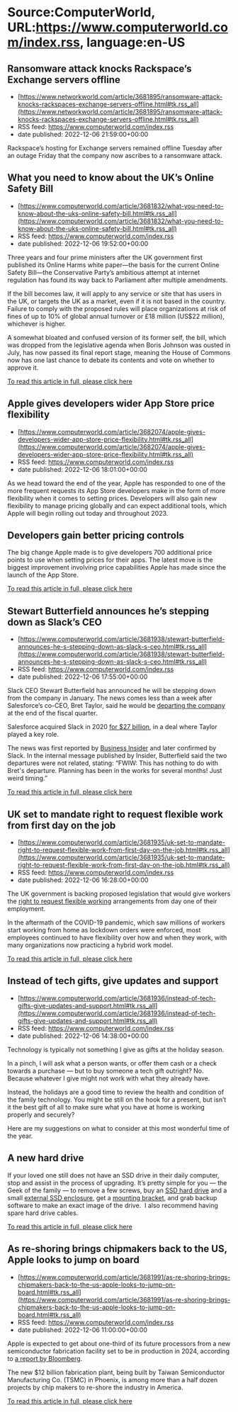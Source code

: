 # Source:ComputerWorld, URL:https://www.computerworld.com/index.rss, language:en-US

## Ransomware attack knocks Rackspace’s Exchange servers offline
 - [https://www.networkworld.com/article/3681895/ransomware-attack-knocks-rackspaces-exchange-servers-offline.html#tk.rss_all](https://www.networkworld.com/article/3681895/ransomware-attack-knocks-rackspaces-exchange-servers-offline.html#tk.rss_all)
 - RSS feed: https://www.computerworld.com/index.rss
 - date published: 2022-12-06 21:59:00+00:00

Rackspace’s hosting for Exchange servers remained offline Tuesday after an outage Friday that the company now ascribes to a ransomware attack.

## What you need to know about the UK’s Online Safety Bill
 - [https://www.computerworld.com/article/3681832/what-you-need-to-know-about-the-uks-online-safety-bill.html#tk.rss_all](https://www.computerworld.com/article/3681832/what-you-need-to-know-about-the-uks-online-safety-bill.html#tk.rss_all)
 - RSS feed: https://www.computerworld.com/index.rss
 - date published: 2022-12-06 19:52:00+00:00

<article>
	<section class="page">
<p>Three years and four prime ministers after the UK government first published its Online Harms white paper—the basis for the current Online Safety Bill—the Conservative Party’s ambitious attempt at internet regulation has found its way back to Parliament after multiple amendments.</p><p>If the bill becomes law, it will apply to any service or site that has users in the UK, or targets the UK as a market, even if it is not based in the country. Failure to comply with the proposed rules will place organizations at risk of fines of up to 10% of global annual turnover or £18 million (US$22 million), whichever is higher.</p><p>A somewhat bloated and confused version of its former self, the bill, which was dropped from the legislative agenda when Boris Johnson was ousted in July, has now passed its final report stage, meaning the House of Commons now has one last chance to debate its contents and vote on whether to approve it.</p><p class="jumpTag"><a href="https://www.computerworld.com/article/3681832/what-you-need-to-know-about-the-uks-online-safety-bill.html#jump">To read this article in full, please click here</a></p></section></article>

## Apple gives developers wider App Store price flexibility
 - [https://www.computerworld.com/article/3682074/apple-gives-developers-wider-app-store-price-flexibility.html#tk.rss_all](https://www.computerworld.com/article/3682074/apple-gives-developers-wider-app-store-price-flexibility.html#tk.rss_all)
 - RSS feed: https://www.computerworld.com/index.rss
 - date published: 2022-12-06 18:01:00+00:00

<article>
	<section class="page">
<p style="font-weight: 400;">As we head toward the end of the year, Apple has responded to one of the more frequent requests its App Store developers make in the form of more flexibility when it comes to setting prices. Developers will also gain new flexibility to manage pricing globally and can expect additional tools, which Apple will begin rolling out today and throughout 2023.</p><h2 style="font-weight: 400;"><strong>Developers gain better pricing controls</strong></h2>
<p style="font-weight: 400;">The big change Apple made is to give developers 700 additional price points to use when setting prices for their apps. The latest move is the biggest improvement involving price capabilities Apple has made since the launch of the App Store.</p><p class="jumpTag"><a href="https://www.computerworld.com/article/3682074/apple-gives-developers-wider-app-store-price-flexibility.html#jump">To read this article in full, please click here</a></p></section></article>

## Stewart Butterfield announces he’s stepping down as Slack’s CEO
 - [https://www.computerworld.com/article/3681938/stewart-butterfield-announces-he-s-stepping-down-as-slack-s-ceo.html#tk.rss_all](https://www.computerworld.com/article/3681938/stewart-butterfield-announces-he-s-stepping-down-as-slack-s-ceo.html#tk.rss_all)
 - RSS feed: https://www.computerworld.com/index.rss
 - date published: 2022-12-06 17:55:00+00:00

<article>
	<section class="page">
<p>Slack CEO Stewart Butterfield has announced he will be stepping down from the company in January. The news comes less than a week after Salesforce’s co-CEO, Bret Taylor, said he would be <a href="https://www.cio.com/article/100000166/salesforce-co-ceo-bret-taylors-resignation-overshadows-solid-sales-growth.html">departing the company</a> at the end of the fiscal quarter.</p><p>Salesforce acquired Slack in 2020 <a href="https://www.computerworld.com/article/3599337/salesforce-scoops-up-team-chat-pioneer-slack-for-27-7b.html">for $27 billion</a>, in a deal where Taylor played a key role.</p><p>The news was first reported by <a href="https://www.businessinsider.com/slack-ceo-stewart-butterfield-to-exit-salesforce-in-january-2022-12?utmSource=twitter&amp;utmContent=referral&amp;utmTerm=topbar&amp;referrer=twitter" rel="nofollow">Business Insider</a> and later confirmed by Slack. In the internal message published by Insider, Butterfield said the two departures were not related, stating: “FWIW: This has nothing to do with Bret's departure. Planning has been in the works for several months! Just weird timing.”</p><p class="jumpTag"><a href="https://www.computerworld.com/article/3681938/stewart-butterfield-announces-he-s-stepping-down-as-slack-s-ceo.html#jump">To read this article in full, please click here</a></p></section></article>

## UK set to mandate right to request flexible work from first day on the job
 - [https://www.computerworld.com/article/3681935/uk-set-to-mandate-right-to-request-flexible-work-from-first-day-on-the-job.html#tk.rss_all](https://www.computerworld.com/article/3681935/uk-set-to-mandate-right-to-request-flexible-work-from-first-day-on-the-job.html#tk.rss_all)
 - RSS feed: https://www.computerworld.com/index.rss
 - date published: 2022-12-06 16:28:00+00:00

<article>
	<section class="page">
<p>The UK government is backing proposed legislation that would give workers the <a href="https://www.gov.uk/government/news/millions-of-britons-to-be-able-to-request-flexible-working-on-day-one-of-employment#:~:text=If%20an%20employer%20cannot%20accommodate,change%20for%20certain%20days%20instead" rel="nofollow">right to request flexible working</a> arrangements from day one of their employment.</p><p>In the aftermath of the COVID-19 pandemic, which saw millions of workers start working from home as lockdown orders were enforced, most employees continued to have flexibility over how and when they work, with many organizations now practicing a hybrid work model.</p><p class="jumpTag"><a href="https://www.computerworld.com/article/3681935/uk-set-to-mandate-right-to-request-flexible-work-from-first-day-on-the-job.html#jump">To read this article in full, please click here</a></p></section></article>

## Instead of tech gifts, give updates and support
 - [https://www.computerworld.com/article/3681936/instead-of-tech-gifts-give-updates-and-support.html#tk.rss_all](https://www.computerworld.com/article/3681936/instead-of-tech-gifts-give-updates-and-support.html#tk.rss_all)
 - RSS feed: https://www.computerworld.com/index.rss
 - date published: 2022-12-06 14:38:00+00:00

<article>
	<section class="page">
<p>Technology is typically not something I give as gifts at the holiday season.</p><p>In a pinch, I will ask what a person wants, or offer them cash or a check towards a purchase — but to buy someone a tech gift outright? No. Because whatever I give might not work with what they already have.</p><p>Instead, the holidays are a good time to review the health and condition of the family technology. You might be still on the hook for a present, but isn’t it the best gift of all to make sure what you have at home is working properly and securely?</p><p>Here are my suggestions on what to consider at this most wonderful time of the year.</p><h2><strong>A new hard drive</strong></h2>
<p>If your loved one still does not have an SSD drive in their daily computer, stop and assist in the process of upgrading. It’s pretty simple for you — the Geek of the family — to remove a few screws, buy an <a href="https://www.amazon.com/SAMSUNG-Inch-Internal-MZ-77E1T0B-AM/dp/B08QBJ2YMG/ref=sxts_rp_s_1_0" rel="noopener nofollow" target="_blank">SSD hard drive</a> and a small <a href="https://www.amazon.com/Sabrent-Tool-free-Enclosure-Optimized-EC-UASP/dp/B00OJ3UJ2S/ref=sr_1_3?crid=290DUJZ2FMMNT&amp;keywords=ssd+external+enclosure&amp;qid=1670277841&amp;s=electronics&amp;sprefix=ssd+external+en%2Celectronics%2C141&amp;sr=1-3" rel="noopener nofollow" target="_blank">external SSD enclosure</a>, get a <a href="https://www.amazon.com/gp/product/B015MSJ1DG/ref=ppx_yo_dt_b_search_asin_title?ie=UTF8&amp;psc=1" rel="noopener nofollow" target="_blank">mounting bracket</a>, and grab backup software to make an exact image of the drive.  I also recommend having spare hard drive cables.</p><p class="jumpTag"><a href="https://www.computerworld.com/article/3681936/instead-of-tech-gifts-give-updates-and-support.html#jump">To read this article in full, please click here</a></p></section></article>

## As re-shoring brings chipmakers back to the US, Apple looks to jump on board
 - [https://www.computerworld.com/article/3681991/as-re-shoring-brings-chipmakers-back-to-the-us-apple-looks-to-jump-on-board.html#tk.rss_all](https://www.computerworld.com/article/3681991/as-re-shoring-brings-chipmakers-back-to-the-us-apple-looks-to-jump-on-board.html#tk.rss_all)
 - RSS feed: https://www.computerworld.com/index.rss
 - date published: 2022-12-06 11:00:00+00:00

<article>
	<section class="page">
<p>Apple is expected to get about one-third of its future processors from a new semiconductor fabrication facility set to be in production in 2024, according to <a href="https://www.bloomberg.com/news/articles/2022-12-01/tsmc-plans-to-make-more-advanced-chips-in-us-at-urging-of-apple?utm_medium=email&amp;utm_source=newsletter&amp;utm_term=221201&amp;utm_campaign=author_19842959&amp;sref=9hGJlFio&amp;leadSource=uverify%20wall" rel="nofollow noopener" target="_blank">a report by Bloomberg</a>.</p><p>The new $12 billion fabrication plant, being built by Taiwan Semiconductor Manufacturing Co. (TSMC) in Phoenix, is among more than a half dozen projects by chip makers to re-shore the industry in America.</p><p class="jumpTag"><a href="https://www.computerworld.com/article/3681991/as-re-shoring-brings-chipmakers-back-to-the-us-apple-looks-to-jump-on-board.html#jump">To read this article in full, please click here</a></p></section></article>

